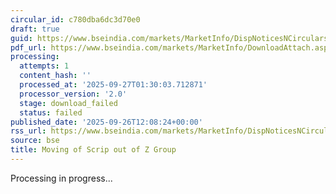 ```yaml
---
circular_id: c780dba6dc3d70e0
draft: true
guid: https://www.bseindia.com/markets/MarketInfo/DispNoticesNCirculars.aspx?Noticeid={66AD964D-6BCD-4BB3-9AF9-084EABFAE309}&noticeno=20250926-46&dt=09/26/2025&icount=46&totcount=76&flag=0
pdf_url: https://www.bseindia.com/markets/MarketInfo/DownloadAttach.aspx?id=20250926-46&attachedId=
processing:
  attempts: 1
  content_hash: ''
  processed_at: '2025-09-27T01:30:03.712871'
  processor_version: '2.0'
  stage: download_failed
  status: failed
published_date: '2025-09-26T12:08:24+00:00'
rss_url: https://www.bseindia.com/markets/MarketInfo/DispNoticesNCirculars.aspx?Noticeid={66AD964D-6BCD-4BB3-9AF9-084EABFAE309}&noticeno=20250926-46&dt=09/26/2025&icount=46&totcount=76&flag=0
source: bse
title: Moving of Scrip out of Z Group
---
```


Processing in progress...
